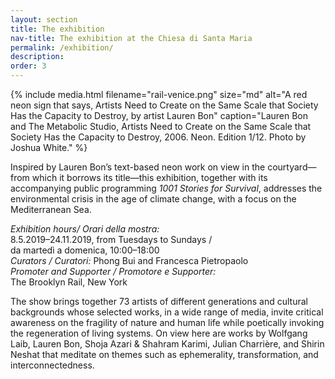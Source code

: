 ```yaml
---
layout: section
title: The exhibition
nav-title: The exhibition at the Chiesa di Santa Maria
permalink: /exhibition/
description:
order: 3
---
```


{% include media.html filename="rail-venice.png" size="md" alt="A red neon sign that says, Artists Need to Create on the Same Scale that Society Has the Capacity to Destroy, by artist Lauren Bon" caption="Lauren Bon and The Metabolic Studio, Artists Need to Create on the Same Scale that Society Has the Capacity to Destroy, 2006. Neon. Edition 1/12. Photo by Joshua White." %}

<div class="margin-bottom-3 lead font-sans-lg tablet:font-sans-xl measure-4 text-light">Inspired by Lauren Bon’s text-based neon work on view in the courtyard—from which it borrows its title—this exhibition, together with its accompanying public programming <em>1001 Stories for Survival</em>, addresses the environmental crisis in the age of climate change, with a focus on the Mediterranean Sea.</div>

<div class="margin-y-1 bg-base-lightest padding-3 font-sans-sm tablet:font-sans-md display-inline-block radius-sm">
<p><em>Exhibition hours/ Orari della mostra:</em> <br/>
8.5.2019–24.11.2019, from Tuesdays to Sundays /<br/>
da martedì a domenica, 10:00–18:00<br/>
<em>Curators / Curatori:</em> Phong Bui and Francesca Pietropaolo<br/>
<em>Promoter and Supporter / Promotore e Supporter:</em><br/>
The Brooklyn Rail, New York</p>
</div>

The show brings together 73 artists of different generations and cultural backgrounds whose selected works, in a wide range of media, invite critical awareness on the fragility of nature and human life while poetically invoking the regeneration of living systems. On view here are works by Wolfgang Laib, Lauren Bon, Shoja Azari & Shahram Karimi, Julian Charrière, and Shirin Neshat that meditate on themes such as ephemerality, transformation, and interconnectedness.
